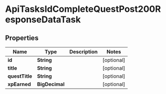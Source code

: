 

# ApiTasksIdCompleteQuestPost200ResponseDataTask


## Properties

| Name | Type | Description | Notes |
|------------ | ------------- | ------------- | -------------|
|**id** | **String** |  |  [optional] |
|**title** | **String** |  |  [optional] |
|**questTitle** | **String** |  |  [optional] |
|**xpEarned** | **BigDecimal** |  |  [optional] |



